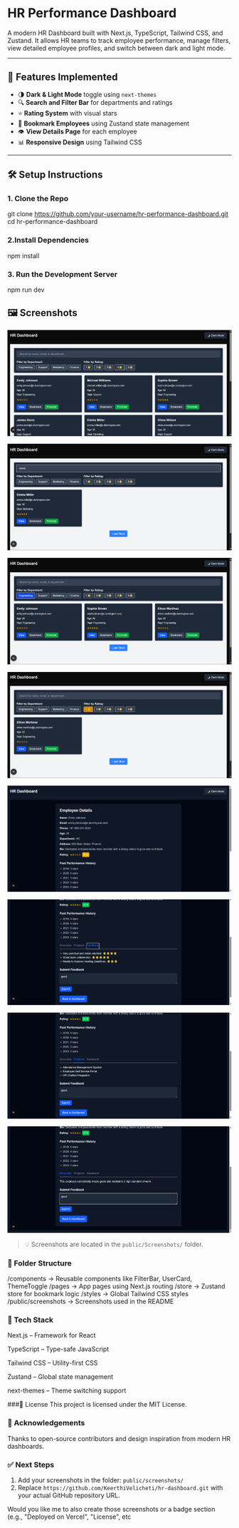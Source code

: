 # HR Performance Dashboard

A modern HR Dashboard built with Next.js, TypeScript, Tailwind CSS, and Zustand. It allows HR teams to track employee performance, manage filters, view detailed employee profiles, and switch between dark and light mode.

---

## 🚀 Features Implemented

- 🌗 **Dark & Light Mode** toggle using `next-themes`
- 🔍 **Search and Filter Bar** for departments and ratings
- ⭐ **Rating System** with visual stars
- 📌 **Bookmark Employees** using Zustand state management
- 👁️ **View Details Page** for each employee
- 📊 **Responsive Design** using Tailwind CSS

---

## 🛠 Setup Instructions

### 1. Clone the Repo

git clone https://github.com/your-username/hr-performance-dashboard.git
cd hr-performance-dashboard

### 2.Install Dependencies
npm install

### 3. Run the Development Server
npm run dev

## 🖼️ Screenshots


![Layout](public/Screenshots/Layout.png)


![Filterbyname](public/Screenshots/Filterbyname.png)

![Filterbydept](public/Screenshots/Filterbydept.png)

![Filterbyrating](public/Screenshots/Filterbyrating.png)

![Userview](public/Screenshots/userview.png)

![Viewfeedback](public/Screenshots/viewfeedback.png)

![Viewproject](public/Screenshots/viewproject.png)

![feedback](public/Screenshots/feedback.png)


> 💡 Screenshots are located in the `public/Screenshots/` folder.
### 📁 Folder Structure
/components        → Reusable components like FilterBar, UserCard, ThemeToggle
/pages             → App pages using Next.js routing
/store             → Zustand store for bookmark logic
/styles            → Global Tailwind CSS styles
/public/screenshots → Screenshots used in the README

### 🧰 Tech Stack
Next.js – Framework for React

TypeScript – Type-safe JavaScript

Tailwind CSS – Utility-first CSS

Zustand – Global state management

next-themes – Theme switching support

###📜 License
This project is licensed under the MIT License.

### 🙏 Acknowledgements
Thanks to open-source contributors and design inspiration from modern HR dashboards.


### ✅ Next Steps

1. Add your screenshots in the folder: `public/screenshots/`
2. Replace `https://github.com/KeerthiVelicheti/hr-dashboard.git` with your actual GitHub repository URL.

Would you like me to also create those screenshots or a badge section (e.g., "Deployed on Vercel", "License", etc
